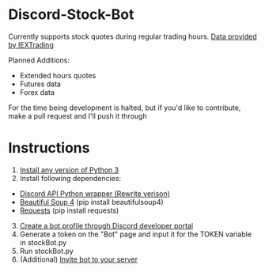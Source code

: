 # Discord-Stock-Bot

Currently supports stock quotes during regular trading hours. 
[Data provided by IEXTrading](https://iextrading.com/developer/docs/#quote)

Planned Additions:
- Extended hours quotes
- Futures data
- Forex data

For the time being development is halted, but if you'd like to contribute, make a pull request and I'll push it through

# Instructions

1. [Install any version of Python 3](https://www.python.org/downloads/)
2. Install following dependencies:
  - [Discord API Python wrapper (Rewrite verison)](https://stackoverflow.com/questions/50686388/how-to-install-discord-py-rewrite)
  - [Beautiful Soup 4](https://www.crummy.com/software/BeautifulSoup/) (pip install beautifulsoup4)
  - [Requests](http://docs.python-requests.org/en/master/) (pip install requests)
3. [Create a bot profile through Discord developer portal](https://discordapp.com/developers/applications/)
4. Generate a token on the "Bot" page and input it for the TOKEN variable in stockBot.py
5. Run stockBot.py
6. (Additional) [Invite bot to your server](https://github.com/jagrosh/MusicBot/wiki/Adding-Your-Bot-To-Your-Server)
